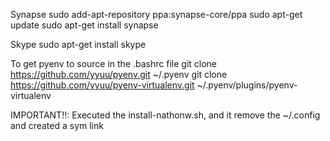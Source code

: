 
Synapse
sudo add-apt-repository ppa:synapse-core/ppa
sudo apt-get update
sudo apt-get install synapse

Skype 
sudo apt-get install skype

To get pyenv to source in the .bashrc file
git clone https://github.com/yyuu/pyenv.git ~/.pyenv
git clone https://github.com/yyuu/pyenv-virtualenv.git ~/.pyenv/plugins/pyenv-virtualenv

IMPORTANT!!: Executed the install-nathonw.sh, and it remove the ~/.config and created a sym link
